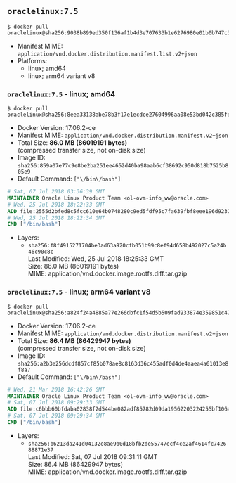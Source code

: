 ## `oraclelinux:7.5`

```console
$ docker pull oraclelinux@sha256:9038b899ed350f136af1b4d3e707633b1e6276980e01b0b747c319fbfb658ab8
```

-	Manifest MIME: `application/vnd.docker.distribution.manifest.list.v2+json`
-	Platforms:
	-	linux; amd64
	-	linux; arm64 variant v8

### `oraclelinux:7.5` - linux; amd64

```console
$ docker pull oraclelinux@sha256:8eea33138abe78b3f17e1ecdce27604996aa08e53bd042c385fe65317a1d2e00
```

-	Docker Version: 17.06.2-ce
-	Manifest MIME: `application/vnd.docker.distribution.manifest.v2+json`
-	Total Size: **86.0 MB (86019191 bytes)**  
	(compressed transfer size, not on-disk size)
-	Image ID: `sha256:859a07e77c9e8be2ba251ee4652d40ba98aab6cf38692c950d818b7525b805e9`
-	Default Command: `["\/bin\/bash"]`

```dockerfile
# Sat, 07 Jul 2018 03:36:39 GMT
MAINTAINER Oracle Linux Product Team <ol-ovm-info_ww@oracle.com>
# Wed, 25 Jul 2018 18:22:33 GMT
ADD file:2555d2bfed8c5fcc610e64b0748280c9ed5fdf95c7fa639fbf8eee196d92328f in / 
# Wed, 25 Jul 2018 18:22:34 GMT
CMD ["/bin/bash"]
```

-	Layers:
	-	`sha256:f8f4915271704be3ad63a920cfb051b99c8ef94d658b492027c5a24b46c90c8c`  
		Last Modified: Wed, 25 Jul 2018 18:25:33 GMT  
		Size: 86.0 MB (86019191 bytes)  
		MIME: application/vnd.docker.image.rootfs.diff.tar.gzip

### `oraclelinux:7.5` - linux; arm64 variant v8

```console
$ docker pull oraclelinux@sha256:a824f24a4885a77e266dbfc1f54d5b509fad933874e359851c4204af9032bc34
```

-	Docker Version: 17.06.2-ce
-	Manifest MIME: `application/vnd.docker.distribution.manifest.v2+json`
-	Total Size: **86.4 MB (86429947 bytes)**  
	(compressed transfer size, not on-disk size)
-	Image ID: `sha256:a2b3e256dcdf857cf85b078ae8c8163d36c455adf0d4de4aaea4a61013e8f8a7`
-	Default Command: `["\/bin\/bash"]`

```dockerfile
# Wed, 21 Mar 2018 16:42:26 GMT
MAINTAINER Oracle Linux Product Team <ol-ovm-info_ww@oracle.com>
# Sat, 07 Jul 2018 09:29:33 GMT
ADD file:c6bbb60bfdaba02838f2d544be082adf85782d09da19562203224255bf106a5e in / 
# Sat, 07 Jul 2018 09:29:34 GMT
CMD ["/bin/bash"]
```

-	Layers:
	-	`sha256:b6213da241d04132e8ae9b0d18bfb2de55747ecf4ce2af4614fc742688871e37`  
		Last Modified: Sat, 07 Jul 2018 09:31:11 GMT  
		Size: 86.4 MB (86429947 bytes)  
		MIME: application/vnd.docker.image.rootfs.diff.tar.gzip
